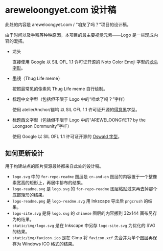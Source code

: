 # areweloongyet.com 设计稿

此处的内容是 areweloongyet.com / “咱龙了吗？”项目的设计稿。

由于时间以及手残等种种原因，本项目的最主要视觉元素——Logo 是一些现成内容的混搭。

*   龙头

    直接使用 Google 以 SIL OFL 1.1 许可证开源的 Noto Color Emoji 字型的[龙头字形](https://github.com/googlefonts/noto-emoji/blob/v2.038/svg/emoji\_u1f432.svg)。

*   墨镜（Thug Life meme）

    按照最常见的像素风 Thug Life meme 自行绘制。

*   标题中文字型（包括但不限于 Logo 中的“咱龙了吗？”字样）

    使用 atelierAnchor/锚坞 以 SIL OFL 1.1 许可证开源的[得意黑](https://github.com/atelier-anchor/smiley-sans)字型。

*   标题西文字型（包括但不限于 Logo 中的“AREWELOONGYET? by the Loongson Community”字样）

    使用 Google 以 SIL OFL 1.1 许可证开源的 [Oswald 字型](https://github.com/googlefonts/OswaldFont)。

## 如何更新设计

用于构建站点的图片资源最终都来自此处的设计稿。

* `logo.svg` 中的 `for-repo-readme` 图层是 `cn-and-en` 图层的内容置于一个整像素宽高的矩形上，再居中排布的结果。
* `logo-readme.svg` 是 `logo.svg` 的 `for-repo-readme` 图层粘贴过来再去掉那个底部矩形的结果。
* `logo-readme.png` 是 `logo-readme.svg` 用 Inkscape 导出后 `pngcrush` 的结果。
* `logo-site.svg` 是将 `logo.svg` 的 `chinese` 图层的内容挪到 32x144 画布另存为的结果。
* `static/img/logo.svg` 是在 Inkscape 中另存 `logo-site.svg` 为优化的 SVG 的结果。
* `static/img/favicon.ico` 是在 Gimp 将 `favicon.xcf` 先合并为单个图层再保存为 Windows ICO 格式的结果。
